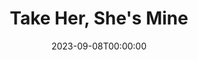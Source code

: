 ---
title: Take Her, She's Mine
date: 2023-09-08T00:00:00
opening_date: 1964-01-10
closing_date: 1964-01-18
layout: productions
program:
Theatre: Theatre Jacksonville
Venue: Little Theatre
cast:
- Mollie Michaelson: Kathy Stephens
- Frank Michaelson: Ernest Goldsmith
- Anne Michaelson: Carolyn Lieder
- Liz Michaelson: Bonnie Barnert
- Air Line Clerk: Chris Craig
- Emmett: John Wolters
- Adele McDougall: Susan Carpenter
- Sarah Walker: Arlene Shainbrown
- Donn Bowdry: Charles Bartling
- Clancy: Ron Johnson
- Freshman: Ron Richardson
- Richard Gluck: Chris Craig
- Alex Loomis: John Skye
- Mr. Whitmyer: Bill Thornton
- Linda Lehman: Carol Green
- Mr. Hibbetts: Emanual Ehrlich
- Guitarist: Dick Clark
crew:
- Director: George Ballis
- Set and Lighting Design: Chase Ambler
- Principal: Gene Moore
- Stage Manager: Peggy Miller
- Assistant Stage Manager:
  - Gayle Swymer
  - A. Ira Fink
- Lighting: Peggy Miller
- Sound: Gene Moore
- Wardrobe: Frank Ridge
- Properties:
  - Gayle Swymer
  - Sandra Spencer
  - Esther Barnes
  - Ed Poole
  - Gene Moore
  - Gladys Dale
  - Beverly Fink
  - Becky Coon
  - Gladys Witten
- Make-up:
  - Ellen Black
  - Wenonah Wells
  - Bill Thornton
- Set Crew:
  - Dixie Cohen
  - Bob Schuh
  - Ray Collins
  - Ellis Barnert
  - Gladys Dale
  - Peggy Miller
  - Charlotte Smotherman
  - Diana Schuh
  - Ed Clarmont
  - Connie Ambler
  - Tim McManus
---